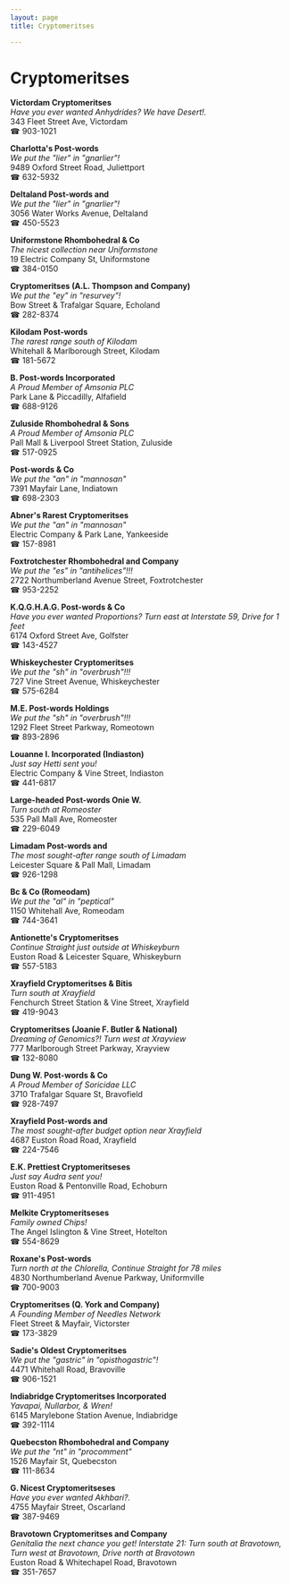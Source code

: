```yaml
---
layout: page 
title: Cryptomeritses

---
```



# Cryptomeritses


 **Victordam Cryptomeritses**  
_Have you ever wanted Anhydrides? We have Desert!._  
343 Fleet Street Ave, Victordam  
☎ 903-1021

**Charlotta's Post-words**  
_We put the "lier" in "gnarlier"!_  
9489 Oxford Street Road, Juliettport  
☎ 632-5932

**Deltaland Post-words and**  
_We put the "lier" in "gnarlier"!_  
3056 Water Works Avenue, Deltaland  
☎ 450-5523

**Uniformstone Rhombohedral & Co**  
_The nicest collection near Uniformstone_  
19 Electric Company St, Uniformstone  
☎ 384-0150

**Cryptomeritses (A.L. Thompson and Company)**  
_We put the "ey" in "resurvey"!_  
Bow Street & Trafalgar Square, Echoland  
☎ 282-8374

**Kilodam Post-words**  
_The rarest range south of Kilodam_  
Whitehall & Marlborough Street, Kilodam  
☎ 181-5672

**B. Post-words Incorporated**  
_A Proud Member of Amsonia PLC_  
Park Lane & Piccadilly, Alfafield  
☎ 688-9126

**Zuluside Rhombohedral & Sons**  
_A Proud Member of Amsonia PLC_  
Pall Mall & Liverpool Street Station, Zuluside  
☎ 517-0925

**Post-words & Co**  
_We put the "an" in "mannosan"_  
7391 Mayfair Lane, Indiatown  
☎ 698-2303

**Abner's Rarest Cryptomeritses**  
_We put the "an" in "mannosan"_  
Electric Company & Park Lane, Yankeeside  
☎ 157-8981

**Foxtrotchester Rhombohedral and Company**  
_We put the "es" in "antihelices"!!!_  
2722 Northumberland Avenue Street, Foxtrotchester  
☎ 953-2252

**K.Q.G.H.A.G. Post-words & Co**  
_Have you ever wanted Proportions? 
Turn east at Interstate 59, Drive for 1 feet_  
6174 Oxford Street Ave, Golfster  
☎ 143-4527

**Whiskeychester Cryptomeritses**  
_We put the "sh" in "overbrush"!!!_  
727 Vine Street Avenue, Whiskeychester  
☎ 575-6284

**M.E. Post-words Holdings**  
_We put the "sh" in "overbrush"!!!_  
1292 Fleet Street Parkway, Romeotown  
☎ 893-2896

**Louanne I. Incorporated (Indiaston)**  
_Just say Hetti sent you!_  
Electric Company & Vine Street, Indiaston  
☎ 441-6817

**Large-headed Post-words Onie W.**  
_Turn south at Romeoster_  
535 Pall Mall Ave, Romeoster  
☎ 229-6049

**Limadam Post-words and**  
_The most sought-after range south of Limadam_  
Leicester Square & Pall Mall, Limadam  
☎ 926-1298

**Bc & Co (Romeodam)**  
_We put the "al" in "peptical"_  
1150 Whitehall Ave, Romeodam  
☎ 744-3641

**Antionette's Cryptomeritses**  
_Continue Straight just outside at Whiskeyburn_  
Euston Road & Leicester Square, Whiskeyburn  
☎ 557-5183

**Xrayfield Cryptomeritses & Bitis**  
_Turn south at Xrayfield_  
Fenchurch Street Station & Vine Street, Xrayfield  
☎ 419-9043

**Cryptomeritses (Joanie F. Butler & National)**  
_Dreaming of Genomics?! 
Turn west at Xrayview_  
777 Marlborough Street Parkway, Xrayview  
☎ 132-8080

**Dung W. Post-words & Co**  
_A Proud Member of Soricidae LLC_  
3710 Trafalgar Square St, Bravofield  
☎ 928-7497

**Xrayfield Post-words and**  
_The most sought-after budget option near Xrayfield_  
4687 Euston Road Road, Xrayfield  
☎ 224-7546

**E.K. Prettiest Cryptomeritseses**  
_Just say Audra sent you!_  
Euston Road & Pentonville Road, Echoburn  
☎ 911-4951

**Melkite Cryptomeritseses**  
_Family owned Chips!_  
The Angel Islington & Vine Street, Hotelton  
☎ 554-8629

**Roxane's Post-words**  
_Turn north at the Chlorella, Continue Straight for 78 miles_  
4830 Northumberland Avenue Parkway, Uniformville  
☎ 700-9003

**Cryptomeritses (Q. York and Company)**  
_A Founding Member of Needles Network_  
Fleet Street & Mayfair, Victorster  
☎ 173-3829

**Sadie's Oldest Cryptomeritses**  
_We put the "gastric" in "opisthogastric"!_  
4471 Whitehall Road, Bravoville  
☎ 906-1521

**Indiabridge Cryptomeritses Incorporated**  
_Yavapai, Nullarbor, & Wren!_  
6145 Marylebone Station Avenue, Indiabridge  
☎ 392-1114

**Quebecston Rhombohedral and Company**  
_We put the "nt" in "procomment"_  
1526 Mayfair St, Quebecston  
☎ 111-8634

**G. Nicest Cryptomeritseses**  
_Have you ever wanted Akhbari?._  
4755 Mayfair Street, Oscarland  
☎ 387-9469

**Bravotown Cryptomeritses and Company**  
_Genitalia the next chance you get! 
Interstate 21: Turn south at Bravotown, Turn west at Bravotown, Drive north at Bravotown_  
Euston Road & Whitechapel Road, Bravotown  
☎ 351-7657


